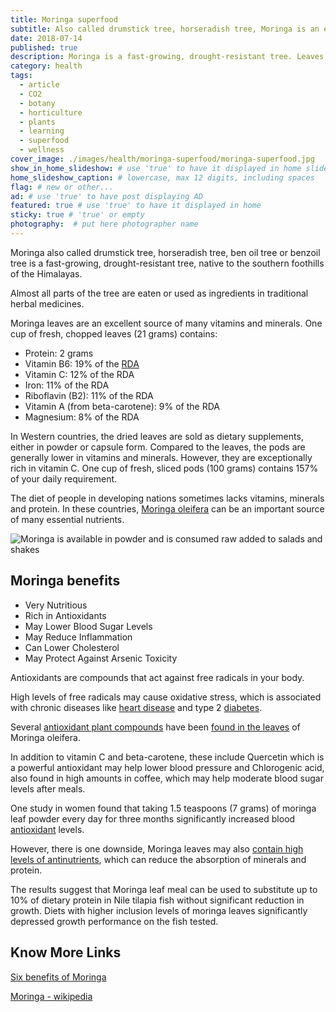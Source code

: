 ```yaml
---
title: Moringa superfood
subtitle: Also called drumstick tree, horseradish tree, Moringa is an excellent source of vitamins, antioxidants and minerals.
date: 2018-07-14
published: true
description: Moringa is a fast-growing, drought-resistant tree. Leaves, rich in vitamins and minerals, are used in herbal medicines. It can be used to substitute protein. # max 160 digits cos dunno how to trim it, yet......
category: health
tags:
  - article
  - CO2
  - botany
  - horticulture
  - plants
  - learning
  - superfood
  - wellness
cover_image: ./images/health/moringa-superfood/moringa-superfood.jpg
show_in_home_slideshow: # use 'true' to have it displayed in home slideshow
home_slideshow_caption: # lowercase, max 12 digits, including spaces
flag: # new or other...
ad: # use 'true' to have post displaying AD
featured: true # use 'true' to have it displayed in home
sticky: true # 'true' or empty
photography:  # put here photographer name
---
```

Moringa also called drumstick tree, horseradish tree, ben oil tree or benzoil tree is a fast-growing, drought-resistant tree, native to the southern foothills of the Himalayas.

Almost all parts of the tree are eaten or used as ingredients in traditional herbal medicines.

Moringa leaves are an excellent source of many vitamins and minerals. One cup of fresh, chopped leaves (21 grams) contains:

- Protein: 2 grams
- Vitamin B6: 19% of the [RDA](https://en.wikipedia.org/wiki/Dietary_Reference_Intake)
- Vitamin C: 12% of the RDA
- Iron: 11% of the RDA
- Riboflavin (B2): 11% of the RDA
- Vitamin A (from beta-carotene): 9% of the RDA
- Magnesium: 8% of the RDA

In Western countries, the dried leaves are sold as dietary supplements, either in powder or capsule form. Compared to the leaves, the pods are generally lower in vitamins and minerals. However, they are exceptionally rich in vitamin C. One cup of fresh, sliced pods (100 grams) contains 157% of your daily requirement.

The diet of people in developing nations sometimes lacks vitamins, minerals and protein. In these countries, [Moringa oleifera](https://en.wikipedia.org/wiki/Moringa_oleifera) can be an important source of many essential nutrients.


![Moringa is available in powder and is consumed raw added to salads and shakes](./images/health/moringa-superfood/moringa-superfood-02.jpg)

## Moringa benefits

- Very Nutritious
- Rich in Antioxidants
- May Lower Blood Sugar Levels
- May Reduce Inflammation
- Can Lower Cholesterol
- May Protect Against Arsenic Toxicity


Antioxidants are compounds that act against free radicals in your body.

High levels of free radicals may cause oxidative stress, which is associated with chronic diseases like [heart disease](https://www.ncbi.nlm.nih.gov/pubmed/21228777) and type 2 [diabetes](https://www.ncbi.nlm.nih.gov/pubmed/17184181).

Several [antioxidant plant compounds](https://www.ncbi.nlm.nih.gov/pubmed/18249514) have been [found in the leaves](https://www.ncbi.nlm.nih.gov/pubmed/19904611) of Moringa oleifera.

In addition to vitamin C and beta-carotene, these include Quercetin which is a powerful antioxidant may help lower blood pressure and Chlorogenic acid, also found in high amounts in coffee, which may help moderate blood sugar levels after meals.

One study in women found that taking 1.5 teaspoons (7 grams) of moringa leaf powder every day for three months significantly increased blood [antioxidant](https://link.springer.com/article/10.1007%2Fs13197-012-0859-9) levels.

However, there is one downside, Moringa leaves may also [contain high levels of antinutrients](https://www.sciencedirect.com/science/article/abs/pii/S0044848602004970), which can reduce the absorption of minerals and protein.

The results suggest that Moringa leaf meal can be used to substitute up to 10% of dietary protein in Nile tilapia fish without significant reduction in growth. Diets with higher inclusion levels of moringa leaves significantly depressed growth performance on the fish tested.


## Know More Links

[Six benefits of Moringa](https://www.healthline.com/nutrition/6-benefits-of-moringa-oleifera)

[Moringa - wikipedia](https://en.wikipedia.org/wiki/Moringa_oleifera)
